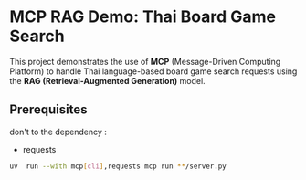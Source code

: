 # MCP RAG Demo: Thai Board Game Search

This project demonstrates the use of **MCP** (Message-Driven Computing Platform) to handle Thai language-based board game search requests using the **RAG (Retrieval-Augmented Generation)** model.

## Prerequisites

don't to the dependency :
* requests



```bash
uv  run --with mcp[cli],requests mcp run **/server.py
```